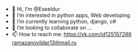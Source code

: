 - 👋 Hi, I’m @Eseeldur
- 👀 I’m interested in python apps, Web developing
- 🌱 I’m currently learning python, django, c#
- 💞️ I’m looking to collaborate on ...
- 📫 How to reach me: 
https://vk.com/id125157286
ramazanovildar13@mail.ru
